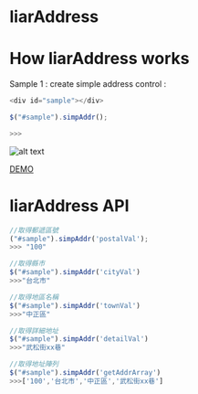 liarAddress
===========



How liarAddress works
==========

Sample 1 : create simple address control : 

```javascript
<div id="sample"></div>

$("#sample").simpAddr();

>>> 
```
![alt text](https://dl.dropboxusercontent.com/u/23971112/github/liaraddress.jpg "Title")

[DEMO](http://jsbin.com/momawo/1/)


liarAddress  API
==========
```javascript
//取得郵遞區號
("#sample").simpAddr('postalVal');
>>> "100"

//取得縣市
$("#sample").simpAddr('cityVal')
>>>"台北市"

//取得地區名稱
$("#sample").simpAddr('townVal')
>>>"中正區"

//取得詳細地址
$("#sample").simpAddr('detailVal')
>>>"武松街xx巷"

//取得地址陣列
$("#sample").simpAddr('getAddrArray')
>>>['100','台北市','中正區','武松街xx巷']

```


